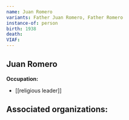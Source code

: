 ```yaml
---
name: Juan Romero
variants: Father Juan Romero, Father Romero
instance-of: person
birth: 1938
death: 
VIAF: 
---
```

## Juan Romero

**Occupation:** 
- [[religious leader]]

**Associated organizations:** 
- 